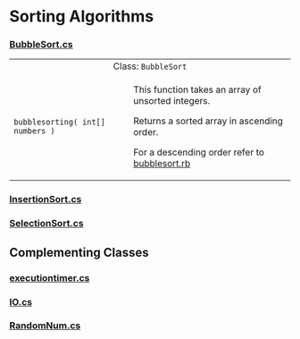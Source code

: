 # Sorting Algorithms  

### [BubbleSort.cs]()  

<table>
  <tr>
    <td colspan="2" align="center">Class: <code>BubbleSort</code></td>
  </tr>
  <tr>
    <td><code>bubblesorting( int[] numbers )</code></th>
    <td align="left">
      <p>This function takes an array of unsorted integers.  
      <p>Returns a sorted array in ascending order.</p>
      <p>For a descending order refer to <a href="https://github.com/Bubblemelon/Ruby-Stuff/blob/master/ruby%20practice/bubblesort.rb">bubblesort.rb</a></p>
    </td>
  </tr>
</table>

### [InsertionSort.cs]()  

### [SelectionSort.cs]()  

## Complementing Classes  

### [executiontimer.cs]()  

### [IO.cs]()  

### [RandomNum.cs]()  
